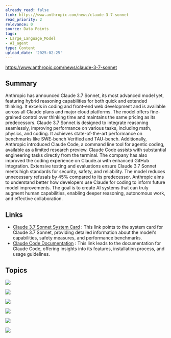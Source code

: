 ```yaml
---
already_read: false
link: https://www.anthropic.com/news/claude-3-7-sonnet
read_priority: 2
relevance: 0
source: Data Points
tags:
- Large_Language_Model
- AI_agent
type: Content
upload_date: '2025-02-25'
---
```


https://www.anthropic.com/news/claude-3-7-sonnet
## Summary

Anthropic has announced Claude 3.7 Sonnet, its most advanced model yet, featuring hybrid reasoning capabilities for both quick and extended thinking. It excels in coding and front-end web development and is available across all Claude plans and major cloud platforms. The model offers fine-grained control over thinking time and maintains the same pricing as its predecessors. Claude 3.7 Sonnet is designed to integrate reasoning seamlessly, improving performance on various tasks, including math, physics, and coding. It achieves state-of-the-art performance on benchmarks like SWE-bench Verified and TAU-bench. Additionally, Anthropic introduced Claude Code, a command line tool for agentic coding, available as a limited research preview. Claude Code assists with substantial engineering tasks directly from the terminal. The company has also improved the coding experience on Claude.ai with enhanced GitHub integration. Extensive testing and evaluations ensure Claude 3.7 Sonnet meets high standards for security, safety, and reliability. The model reduces unnecessary refusals by 45% compared to its predecessor. Anthropic aims to understand better how developers use Claude for coding to inform future model improvements. The goal is to create AI systems that can truly augment human capabilities, enabling deeper reasoning, autonomous work, and effective collaboration.
## Links

- [Claude 3.7 Sonnet System Card](https://www.anthropic.com/claude-3-7-sonnet-system-card) : This link points to the system card for Claude 3.7 Sonnet, providing detailed information about the model's capabilities, safety measures, and performance benchmarks.
- [Claude Code Documentation](https://docs.anthropic.com/en/docs/agents-and-tools/claude-code) : This link leads to the documentation for Claude Code, offering insights into its features, installation process, and usage guidelines.

## Topics

![](topics/Model/Claude%203%207%20Sonnet)

![](topics/Tool/Claude%20Code)

![](topics/Concept/Agentic%20Coding)

![](topics/Concept/Extended%20Thinking%20Mode)

![](topics/Concept/SWE%20bench%20Verified)

![](topics/Concept/TAU%20bench)
